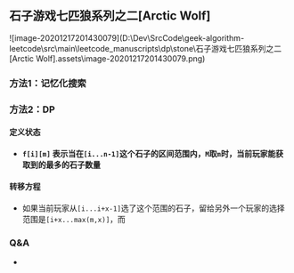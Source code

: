 ## 石子游戏七匹狼系列之二[Arctic Wolf]



![image-20201217201430079](D:\Dev\SrcCode\geek-algorithm-leetcode\src\main\leetcode_manuscripts\dp\stone\石子游戏七匹狼系列之二[Arctic Wolf].assets\image-20201217201430079.png)



### 方法1：记忆化搜索











### 方法2：DP

#### 定义状态

- **`f[i][m]` 表示当在`[i...n-1]`这个石子的区间范围内，`M`取`m`时，当前玩家能获取到的最多的石子数量**

#### 转移方程

- 如果当前玩家从`[i...i+x-1]`选了这个范围的石子，留给另外一个玩家的选择范围是`[i+x...max(m,x)]`，而











### Q&A

- 





